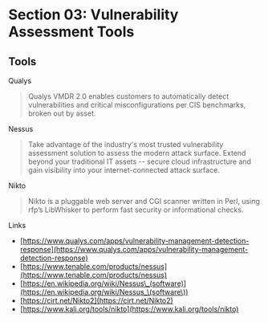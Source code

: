# Section 03: Vulnerability Assessment Tools

## Tools

Qualys

> Qualys VMDR 2.0 enables customers to automatically detect vulnerabilities and critical misconfigurations per CIS benchmarks, broken out by asset.

Nessus

> Take advantage of the industry's most trusted vulnerability assessment solution to assess the modern attack surface. Extend beyond your traditional IT assets -- secure cloud infrastructure and gain visibility into your internet-connected attack surface.

Nikto

> Nikto is a pluggable web server and CGI scanner written in Perl, using rfp’s LibWhisker to perform fast security or informational checks.

Links

* [https://www.qualys.com/apps/vulnerability-management-detection-response](https://www.qualys.com/apps/vulnerability-management-detection-response)
* [https://www.tenable.com/products/nessus](https://www.tenable.com/products/nessus)
* [https://en.wikipedia.org/wiki/Nessus\_(software)](https://en.wikipedia.org/wiki/Nessus_\(software\))
* [https://cirt.net/Nikto2](https://cirt.net/Nikto2)
* [https://www.kali.org/tools/nikto](https://www.kali.org/tools/nikto)
